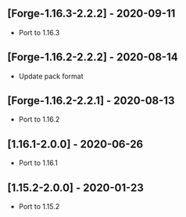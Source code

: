 ## [Forge-1.16.3-2.2.2] - 2020-09-11
* Port to 1.16.3

## [Forge-1.16.2-2.2.2] - 2020-08-14
* Update pack format

## [Forge-1.16.2-2.2.1] - 2020-08-13
* Port to 1.16.2

## [1.16.1-2.0.0] - 2020-06-26
- Port to 1.16.1

## [1.15.2-2.0.0] - 2020-01-23
- Port to 1.15.2

